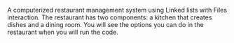 A computerized restaurant management system using Linked lists with Files interaction. The restaurant has two components: a kitchen that creates dishes and a dining room.
You will see the options you can do in the restaurant when you will run the code.
